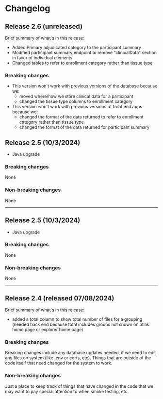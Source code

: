 # Changelog

## Release 2.6 (unreleased)
Brief summary of what's in this release:
- Added Primary adjudicated category to the participant summary
- Modified participant summary endpoint to remove "clinicalData" section in favor of individual elements
- Changed tables to refer to enrollment category rather than tissue type

### Breaking changes
- This version won't work with previous versions of the database because we:
  - moved where/how we store clinical data for a participant
  - changed the tissue type columns to enrollment category
- This version won't work with previous versions of front end apps because we:
  - changed the format of the data returned to refer to enrollment category rather than tissue type
  - changed the format of the data returned for participant summary 

## Release 2.5 (10/3/2024)
- Java upgrade


### Breaking changes
None

### Non-breaking changes
None

----

## Release 2.5 (10/3/2024)
- Java upgrade

### Breaking changes
None

### Non-breaking changes
None

------
## Release 2.4 (released 07/08/2024)
Brief summary of what's in this release:
- added a total column to show total number of files for a grouping (needed back end because total includes groups not shown on atlas home page or explorer home page)

### Breaking changes

Breaking changes include any database updates needed, if we need to edit any files on system (like .env or certs, etc). Things that are outside of the code itself that need changed for the system to work.


### Non-breaking changes

Just a place to keep track of things that have changed in the code that we may want to pay special attention to when smoke testing, etc.
